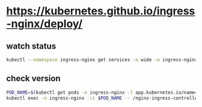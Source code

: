 # https://kubernetes.github.io/ingress-nginx/deploy/

## watch status
```bash
kubectl --namespace ingress-nginx get services -o wide -w ingress-nginx-controller
```

## check version
```bash
POD_NAME=$(kubectl get pods -n ingress-nginx -l app.kubernetes.io/name=ingress-nginx -o jsonpath='{.items[0].metadata.name}')
kubectl exec -n ingress-nginx -it $POD_NAME -- /nginx-ingress-controller --version
```
